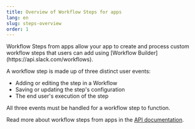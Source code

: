 ```yaml
---
title: Overview of Workflow Steps for apps
lang: en
slug: steps-overview
order: 1
---
```


<div class="section-content">
Workflow Steps from apps allow your app to create and process custom workflow steps that users can add using [Workflow Builder](https://api.slack.com/workflows).

A workflow step is made up of three distinct user events: 

- Adding or editing the step in a Workflow
- Saving or updating the step's configuration
- The end user's execution of the step

All three events must be handled for a workflow step to function.

Read more about workflow steps from apps in the [API documentation](https://api.slack.com/workflows/steps).

</div>
